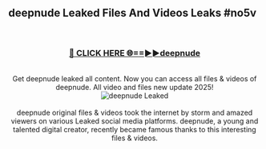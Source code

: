## deepnude Leaked Files And Videos Leaks #no5v
<br>
<div align="center">
<h3><a href="https://watchclip.my.id/deepnude" rel="nofollow">🔴 CLICK HERE 🌐==►►deepnude</a></h3>
<br>
Get deepnude leaked all content. Now you can access all files & videos of deepnude. All video and files new update 2025!
<br>
<a href="https://watchclip.my.id/deepnude" rel="nofollow" data-target="animated-image.originalLink"><img src="https://i.ibb.co.com/WyWwxjT/player-gif2.gif" alt="deepnude Leaked" style="max-width: 100%; display: inline-block;" data-target="animated-image.originalImage"></a>
<br><br>
deepnude original files & videos took the internet by storm and amazed viewers on various Leaked social media platforms. deepnude, a young and talented digital creator, recently became famous thanks to this interesting files & videos.
</div>
<br>